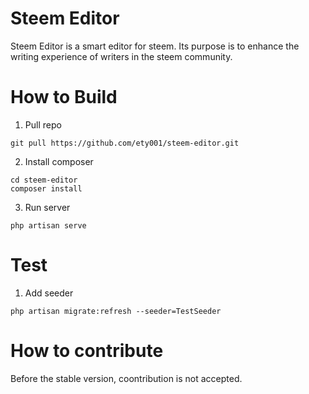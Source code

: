 # Steem Editor
Steem Editor is a smart editor for steem. Its purpose is to enhance the writing experience of writers in the steem community.

# How to Build

1. Pull repo

```
git pull https://github.com/ety001/steem-editor.git
```

2. Install composer

```
cd steem-editor
composer install
```

3. Run server

```
php artisan serve
```

# Test

1. Add seeder

```
php artisan migrate:refresh --seeder=TestSeeder
```

# How to contribute

Before the stable version, coontribution is not accepted.

